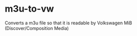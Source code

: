 # m3u-to-vw
Converts a m3u file so that it is readable by Volkswagen MiB (Discover/Composition Media)
